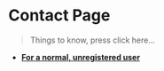 <!-- ============================================ CART SECTION ========================================================== -->
# Contact Page
> Things to know, press click here...
- __[For a normal, unregistered user](https://aronno000.github.io/medical-our-dream-aronno/contactPages/contactUs.html)__